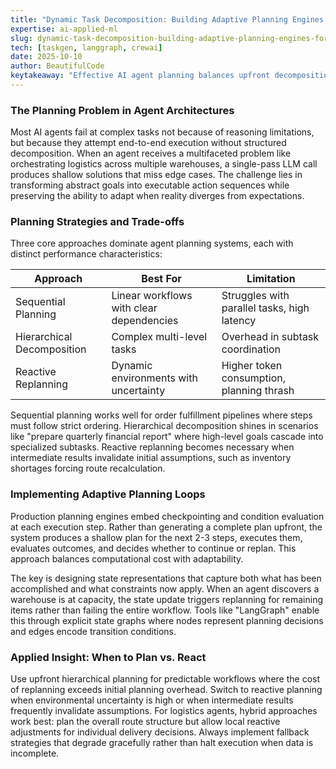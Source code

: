```yaml
---
title: "Dynamic Task Decomposition: Building Adaptive Planning Engines for AI Agents"
expertise: ai-applied-ml
slug: dynamic-task-decomposition-building-adaptive-planning-engines-for-ai-agents
tech: [taskgen, langgraph, crewai]
date: 2025-10-10
author: BeautifulCode
keytakeaway: "Effective AI agent planning balances upfront decomposition with runtime adaptability by implementing shallow planning loops that checkpoint progress and trigger replanning when environmental conditions invalidate prior assumptions."
---
```


### The Planning Problem in Agent Architectures

Most AI agents fail at complex tasks not because of reasoning limitations, but because they attempt end-to-end execution without structured decomposition. When an agent receives a multifaceted problem like orchestrating logistics across multiple warehouses, a single-pass LLM call produces shallow solutions that miss edge cases. The challenge lies in transforming abstract goals into executable action sequences while preserving the ability to adapt when reality diverges from expectations.

### Planning Strategies and Trade-offs

Three core approaches dominate agent planning systems, each with distinct performance characteristics:

| Approach | Best For | Limitation |
|----------|----------|------------|
| Sequential Planning | Linear workflows with clear dependencies | Struggles with parallel tasks, high latency |
| Hierarchical Decomposition | Complex multi-level tasks | Overhead in subtask coordination |
| Reactive Replanning | Dynamic environments with uncertainty | Higher token consumption, planning thrash |

Sequential planning works well for order fulfillment pipelines where steps must follow strict ordering. Hierarchical decomposition shines in scenarios like "prepare quarterly financial report" where high-level goals cascade into specialized subtasks. Reactive replanning becomes necessary when intermediate results invalidate initial assumptions, such as inventory shortages forcing route recalculation.

### Implementing Adaptive Planning Loops

Production planning engines embed checkpointing and condition evaluation at each execution step. Rather than generating a complete plan upfront, the system produces a shallow plan for the next 2-3 steps, executes them, evaluates outcomes, and decides whether to continue or replan. This approach balances computational cost with adaptability.

The key is designing state representations that capture both what has been accomplished and what constraints now apply. When an agent discovers a warehouse is at capacity, the state update triggers replanning for remaining items rather than failing the entire workflow. Tools like "LangGraph" enable this through explicit state graphs where nodes represent planning decisions and edges encode transition conditions.

### Applied Insight: When to Plan vs. React

Use upfront hierarchical planning for predictable workflows where the cost of replanning exceeds initial planning overhead. Switch to reactive planning when environmental uncertainty is high or when intermediate results frequently invalidate assumptions. For logistics agents, hybrid approaches work best: plan the overall route structure but allow local reactive adjustments for individual delivery decisions. Always implement fallback strategies that degrade gracefully rather than halt execution when data is incomplete.